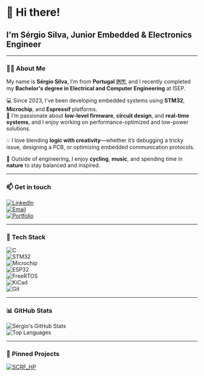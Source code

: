 # 👋 Hi there! 

## I'm Sérgio Silva, Junior Embedded & Electronics Engineer

---

### 🧑‍💻 About Me

My name is **Sérgio Silva**, I'm from **Portugal 🇵🇹**, and I recently completed my **Bachelor's degree in Electrical and Computer Engineering** at ISEP.

💻 Since 2023, I've been developing embedded systems using **STM32**, **Microchip**, and **Espressif** platforms.  
🔧 I’m passionate about **low-level firmware**, **circuit design**, and **real-time systems**, and I enjoy working on performance-optimized and low-power solutions.

💡 I love blending **logic with creativity**—whether it’s debugging a tricky issue, designing a PCB, or optimizing embedded communication protocols.

🌱 Outside of engineering, I enjoy **cycling**, **music**, and spending time in **nature** to stay balanced and inspired.

---

### 📫 Get in touch

[![LinkedIn](https://img.shields.io/badge/LinkedIn-blue?logo=linkedin)](https://www.linkedin.com/in/seu-perfil)  
[![Email](https://img.shields.io/badge/Email-grey?logo=gmail)](mailto:teu.email@gmail.com)  
[![Portfolio](https://img.shields.io/badge/Portfolio-black?logo=github)](https://manoper93.github.io/)

---

### 🧰 Tech Stack

![C](https://img.shields.io/badge/C-informational?style=flat&logo=c&logoColor=white)  
![STM32](https://img.shields.io/badge/STM32-blue?style=flat&logo=stmicroelectronics&logoColor=white)  
![Microchip](https://img.shields.io/badge/Microchip-red?style=flat&logo=microchip&logoColor=white)  
![ESP32](https://img.shields.io/badge/Espressif-black?style=flat&logo=espressif&logoColor=white)  
![FreeRTOS](https://img.shields.io/badge/FreeRTOS-blue?style=flat&logo=freertos&logoColor=white)  
![KiCad](https://img.shields.io/badge/KiCad-223344?style=flat&logo=kicad&logoColor=white)  
![Git](https://img.shields.io/badge/Git-F05032?style=flat&logo=git&logoColor=white)  

---

### 📊 GitHub Stats

![Sérgio's GitHub Stats](https://github-readme-stats.vercel.app/api?username=manoper93&show_icons=true&theme=tokyonight&count_private=true)  
![Top Languages](https://github-readme-stats.vercel.app/api/top-langs/?username=manoper93&layout=compact&theme=tokyonight)

---

### 📌 Pinned Projects

[![SCRF_HP](https://github-readme-stats.vercel.app/api/pin/?username=manoper93&repo=SCRF_HP&theme=tokyonight)](https://github.com/manoper93/SCRF_HP)
